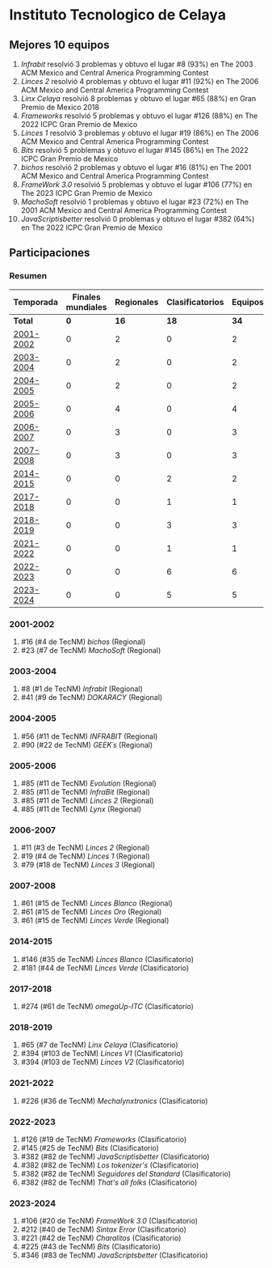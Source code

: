 ---
---

# Instituto Tecnologico de Celaya

## Mejores 10 equipos

1. _Infrabit_ resolvió 3 problemas y obtuvo el lugar #8 (93%) en The 2003 ACM Mexico and Central America Programming Contest
1. _Linces 2_ resolvió 4 problemas y obtuvo el lugar #11 (92%) en The 2006 ACM Mexico and Central America Programming Contest
1. _Linx Celaya_ resolvió 8 problemas y obtuvo el lugar #65 (88%) en Gran Premio de Mexico 2018
1. _Frameworks_ resolvió 5 problemas y obtuvo el lugar #126 (88%) en The 2022 ICPC Gran Premio de Mexico
1. _Linces 1_ resolvió 3 problemas y obtuvo el lugar #19 (86%) en The 2006 ACM Mexico and Central America Programming Contest
1. _Bits_ resolvió 5 problemas y obtuvo el lugar #145 (86%) en The 2022 ICPC Gran Premio de Mexico
1. _bichos_ resolvió 2 problemas y obtuvo el lugar #16 (81%) en The 2001 ACM Mexico and Central America Programming Contest
1. _FrameWork 3.0_ resolvió 5 problemas y obtuvo el lugar #106 (77%) en The 2023 ICPC Gran Premio de Mexico
1. _MachoSoft_ resolvió 1 problemas y obtuvo el lugar #23 (72%) en The 2001 ACM Mexico and Central America Programming Contest
1. _JavaScriptisbetter_ resolvió 0 problemas y obtuvo el lugar #382 (64%) en The 2022 ICPC Gran Premio de Mexico

## Participaciones

### Resumen

| Temporada | Finales mundiales | Regionales | Clasificatorios | Equipos |
| --- | --- | --- | --- | --- |
| **Total** | **0** | **16** | **18** | **34** |
| [2001-2002](#2001-2002) | 0 | 2 | 0 | 2 |
| [2003-2004](#2003-2004) | 0 | 2 | 0 | 2 |
| [2004-2005](#2004-2005) | 0 | 2 | 0 | 2 |
| [2005-2006](#2005-2006) | 0 | 4 | 0 | 4 |
| [2006-2007](#2006-2007) | 0 | 3 | 0 | 3 |
| [2007-2008](#2007-2008) | 0 | 3 | 0 | 3 |
| [2014-2015](#2014-2015) | 0 | 0 | 2 | 2 |
| [2017-2018](#2017-2018) | 0 | 0 | 1 | 1 |
| [2018-2019](#2018-2019) | 0 | 0 | 3 | 3 |
| [2021-2022](#2021-2022) | 0 | 0 | 1 | 1 |
| [2022-2023](#2022-2023) | 0 | 0 | 6 | 6 |
| [2023-2024](#2023-2024) | 0 | 0 | 5 | 5 |

### 2001-2002

1. #16 (#4 de TecNM) _bichos_ (Regional)
1. #23 (#7 de TecNM) _MachoSoft_ (Regional)

### 2003-2004

1. #8 (#1 de TecNM) _Infrabit_ (Regional)
1. #41 (#9 de TecNM) _DOKARACY_ (Regional)

### 2004-2005

1. #56 (#11 de TecNM) _INFRABIT_ (Regional)
1. #90 (#22 de TecNM) _GEEK´s_ (Regional)

### 2005-2006

1. #85 (#11 de TecNM) _Evolution_ (Regional)
1. #85 (#11 de TecNM) _InfraBit_ (Regional)
1. #85 (#11 de TecNM) _Linces 2_ (Regional)
1. #85 (#11 de TecNM) _Lynx_ (Regional)

### 2006-2007

1. #11 (#3 de TecNM) _Linces 2_ (Regional)
1. #19 (#4 de TecNM) _Linces 1_ (Regional)
1. #79 (#18 de TecNM) _Linces 3_ (Regional)

### 2007-2008

1. #61 (#15 de TecNM) _Linces Blanco_ (Regional)
1. #61 (#15 de TecNM) _Linces Oro_ (Regional)
1. #61 (#15 de TecNM) _Linces Verde_ (Regional)

### 2014-2015

1. #146 (#35 de TecNM) _Linces Blanco_ (Clasificatorio)
1. #181 (#44 de TecNM) _Linces Verde_ (Clasificatorio)

### 2017-2018

1. #274 (#61 de TecNM) _omegaUp-ITC_ (Clasificatorio)

### 2018-2019

1. #65 (#7 de TecNM) _Linx Celaya_ (Clasificatorio)
1. #394 (#103 de TecNM) _Linces V1_ (Clasificatorio)
1. #394 (#103 de TecNM) _Linces V2_ (Clasificatorio)

### 2021-2022

1. #226 (#36 de TecNM) _Mechalynxtronics_ (Clasificatorio)

### 2022-2023

1. #126 (#19 de TecNM) _Frameworks_ (Clasificatorio)
1. #145 (#25 de TecNM) _Bits_ (Clasificatorio)
1. #382 (#82 de TecNM) _JavaScriptisbetter_ (Clasificatorio)
1. #382 (#82 de TecNM) _Los tokenizer's_ (Clasificatorio)
1. #382 (#82 de TecNM) _Seguidores del Standard_ (Clasificatorio)
1. #382 (#82 de TecNM) _That's all folks_ (Clasificatorio)

### 2023-2024

1. #106 (#20 de TecNM) _FrameWork 3.0_ (Clasificatorio)
1. #212 (#40 de TecNM) _Sintax Error_ (Clasificatorio)
1. #221 (#42 de TecNM) _Charalitos_ (Clasificatorio)
1. #225 (#43 de TecNM) _Bits_ (Clasificatorio)
1. #346 (#83 de TecNM) _JavaScriptsbetter_ (Clasificatorio)



